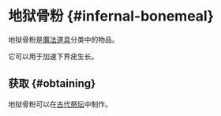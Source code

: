 # 地狱骨粉 {#infernal-bonemeal}

地狱骨粉是[魔法道具](/Magical-Gadgets)分类中的物品。

它可以用于加速下界疣生长。

## 获取 {#obtaining}

地狱骨粉可以在[古代祭坛](/Ancient-Altar)中制作。
